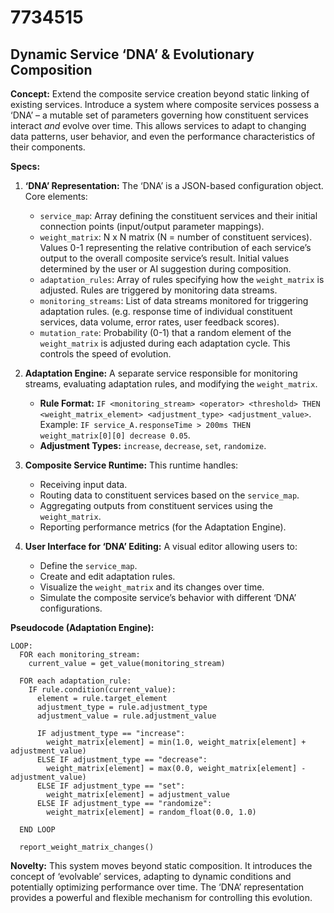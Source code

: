 # 7734515

## Dynamic Service ‘DNA’ & Evolutionary Composition

**Concept:** Extend the composite service creation beyond static linking of existing services. Introduce a system where composite services possess a ‘DNA’ – a mutable set of parameters governing how constituent services interact *and* evolve over time.  This allows services to adapt to changing data patterns, user behavior, and even the performance characteristics of their components.

**Specs:**

1.  **‘DNA’ Representation:** The ‘DNA’ is a JSON-based configuration object.  Core elements:
    *   `service_map`:  Array defining the constituent services and their initial connection points (input/output parameter mappings).
    *   `weight_matrix`:  N x N matrix (N = number of constituent services).  Values 0-1 representing the relative contribution of each service’s output to the overall composite service’s result.  Initial values determined by the user or AI suggestion during composition.
    *   `adaptation_rules`: Array of rules specifying how the `weight_matrix` is adjusted.  Rules are triggered by monitoring data streams.
    *   `monitoring_streams`: List of data streams monitored for triggering adaptation rules. (e.g. response time of individual constituent services, data volume, error rates, user feedback scores).
    *   `mutation_rate`: Probability (0-1) that a random element of the `weight_matrix` is adjusted during each adaptation cycle. This controls the speed of evolution.

2.  **Adaptation Engine:**  A separate service responsible for monitoring streams, evaluating adaptation rules, and modifying the `weight_matrix`.
    *   **Rule Format:**  `IF <monitoring_stream> <operator> <threshold> THEN <weight_matrix_element> <adjustment_type> <adjustment_value>`.  Example: `IF service_A.responseTime > 200ms THEN weight_matrix[0][0] decrease 0.05`.
    *   **Adjustment Types:** `increase`, `decrease`, `set`, `randomize`.

3.  **Composite Service Runtime:** This runtime handles:
    *   Receiving input data.
    *   Routing data to constituent services based on the `service_map`.
    *   Aggregating outputs from constituent services using the `weight_matrix`.
    *   Reporting performance metrics (for the Adaptation Engine).

4.  **User Interface for ‘DNA’ Editing:** A visual editor allowing users to:
    *   Define the `service_map`.
    *   Create and edit adaptation rules.
    *   Visualize the `weight_matrix` and its changes over time.
    *   Simulate the composite service’s behavior with different ‘DNA’ configurations.

**Pseudocode (Adaptation Engine):**

```
LOOP:
  FOR each monitoring_stream:
    current_value = get_value(monitoring_stream)

  FOR each adaptation_rule:
    IF rule.condition(current_value):
      element = rule.target_element
      adjustment_type = rule.adjustment_type
      adjustment_value = rule.adjustment_value

      IF adjustment_type == "increase":
        weight_matrix[element] = min(1.0, weight_matrix[element] + adjustment_value)
      ELSE IF adjustment_type == "decrease":
        weight_matrix[element] = max(0.0, weight_matrix[element] - adjustment_value)
      ELSE IF adjustment_type == "set":
        weight_matrix[element] = adjustment_value
      ELSE IF adjustment_type == "randomize":
        weight_matrix[element] = random_float(0.0, 1.0)

  END LOOP

  report_weight_matrix_changes()
```

**Novelty:** This system moves beyond static composition. It introduces the concept of ‘evolvable’ services, adapting to dynamic conditions and potentially optimizing performance over time.  The ‘DNA’ representation provides a powerful and flexible mechanism for controlling this evolution.